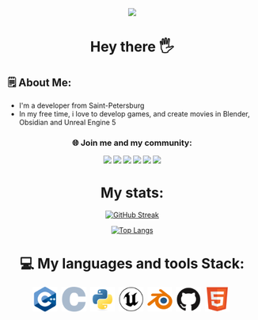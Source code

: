 <div id="header" align="center">

  <img src="https://media1.giphy.com/media/v1.Y2lkPTc5MGI3NjExb3ltbXRmYnBxMWl2ZHhsMjhsY21uNHd1dXhqbXAwdXY3Yjl6MGZwOSZlcD12MV9pbnRlcm5hbF9naWZfYnlfaWQmY3Q9cw/QssGEmpkyEOhBCb7e1/giphy.gif" width="100"/>

</div>

<h1 align="center"> Hey there 🖐️</h1>

<h2> 🗒️ About Me: </h2>

- I'm a developer from Saint-Petersburg
- In my free time, i love to develop games, and create movies in Blender, Obsidian and Unreal Engine 5

<h3 align="center"> 🌐 Join me and my community: </h2>

<div align="center">

  <a href=https://t.me/MrRyzen><img src="https://img.shields.io/badge/telegram-808080?style=for-the-badge&logo=telegram&logoColor=white"/></a>
  <a href=https://steamcommunity.com/id/-Mr-EvgOr-><img src="https://img.shields.io/badge/steam-666666?style=for-the-badge&logo=steam&logoColor=white"/></a>
  <a href=https://vk.com/mr_ryzen><img src="https://img.shields.io/badge/vk-f2d8bd?style=for-the-badge&logo=vk&logoColor=white"/></a>
  <a href=https://www.youtube.com/@Shedros-Studio><img src="https://img.shields.io/badge/ Youtube-f2e8c9?style=for-the-badge&logo=youtube&logoColor=white"/></a>
  <a href=https://t.me/ShedrosStudio><img src="https://img.shields.io/badge/telegram-f2e8c9?style=for-the-badge&logo=telegram&logoColor=white"/></a>
  <a href=https://discord.com/invite/gw3AmHUBGb><img src="https://img.shields.io/badge/discord-e8d6a0?style=for-the-badge&logo=discord&logoColor=white"/></a>

</div>

<h1 align="center"> My stats:</h2>

<div align="center">

[![GitHub Streak](https://streak-stats.demolab.com/?user=Mr-Ryzen-dev&theme=tokyonight&hide_border=true)](https://git.io/streak-stats)

[![Top Langs](https://github-readme-stats.vercel.app/api/top-langs/?username=Mr-Ryzen-dev&theme=tokyonight&hide_border=true)](https://github.com/anuraghazra/github-readme-stats)

</div>

<h1  align="center">💻 My languages and tools Stack: </h1>

<div align="center">

  <img src="https://github.com/devicons/devicon/blob/master/icons/cplusplus/cplusplus-original.svg" title="C++" alt="CPP" width="50" height="50"/>&nbsp;
  <img src="https://github.com/devicons/devicon/blob/master/icons/c/c-original.svg" title="C" alt="C" width="50" height="50"/>&nbsp;
  <img src="https://github.com/devicons/devicon/blob/master/icons/python/python-original.svg" title="Python" alt="Python" width="50" height="50"/>&nbsp;
  <img src="https://github.com/devicons/devicon/blob/master/icons/unrealengine/unrealengine-original.svg" title="Unreal Engine" alt="UnrealEngine" width="50" height="50"/>&nbsp;
  <img src="https://github.com/devicons/devicon/blob/master/icons/blender/blender-original.svg" title="Blender" alt="Blender3D" width="50" height="50"/>&nbsp;
  <img src="https://github.com/devicons/devicon/blob/master/icons/github/github-original.svg" title="GitHub" alt="GitHub" width="50" height="50"/>&nbsp;
  <img src="https://github.com/devicons/devicon/blob/master/icons/html5/html5-original.svg" title="HTML" alt="HTML" width="50" height="50"/>&nbsp;

</div>